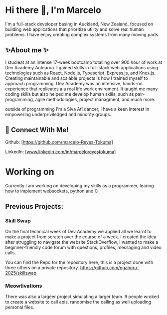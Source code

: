 # Hi there 👋, I'm Marcelo

I'm a full-stack developer basing in Auckland, New Zealand, focused on building web applications that prioritize utility and solve real human problems. I have enjoy creating complex systems from many moving parts.

## ✨About me ✨

I studieat at an intense 17-week bootcamp totalling over 900 hour of work at Dev Academy Aotearoa. I gained skills in full-stack web applications using technologies such as React, Node.js, Typescript, Express.js, and Knex.js. Creating maintainable  and scalable projects is how I trained myself to approach programming. Dev Academy was an intensive, hands-on experience that replicates a a real life work enviroment. It taught me many coding skills but also helped me develop human skills, such as pair-programming, agile methodologies, project managment, and much more. 

outside of programming I'm a Siva Afi dancer, I have a keen interest in empowering underpriviledged and minority groups.

## 📣 Connect With Me!

Github: [https://github.com/marcelo-Reyes-Tokuma]

LinkedIn: [www.linkedin.com/in/marceloreyestokuma]

# Working on

Currently I am working on developing my skills as a programmer, learing how to implement websockets, python and C

## Previous Projects:

### Skill Swap

On the final technical week of Dev Academy we applied all we learnt to make a project from scratch over the course of a week. I created the idea after struggling to navigate the website StackOverflow, I wanted to make a beginner-friendly code forum with questions, profiles, messaging and video calls. 

You can find the Repo for the repository here, this is a project done with three others on a private repository.
https://github.com/ngahuru-2025/skillswap

### Meowtivations

There was also a largeer project simulating a larger team. 9 people wroked to create a website to call apis, randomise the calling as well uploading personal files.
<!--
**marcelo-Reyes-Tokuma/marcelo-reyes-tokuma** is a ✨ _special_ ✨ repository because its `README.md` (this file) appears on your GitHub profile.

Here are some ideas to get you started:

- 🔭 I’m currently working on ...
- 🌱 I’m currently learning ...
- 👯 I’m looking to collaborate on ...
- 🤔 I’m looking for help with ...
- 💬 Ask me about ...
- 📫 How to reach me: ...
- 😄 Pronouns: ...
- ⚡ Fun fact: ...
-->

